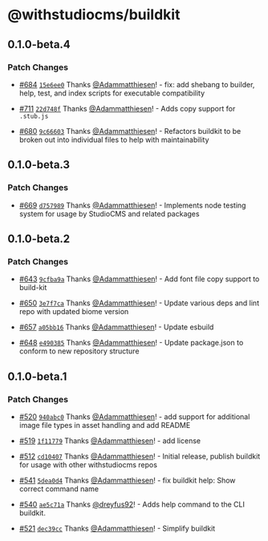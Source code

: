 # @withstudiocms/buildkit

## 0.1.0-beta.4

### Patch Changes

- [#684](https://github.com/withstudiocms/studiocms/pull/684) [`15e6ee0`](https://github.com/withstudiocms/studiocms/commit/15e6ee0c50e37b22bcb24a0b67403e357e2502db) Thanks [@Adammatthiesen](https://github.com/Adammatthiesen)! - fix: add shebang to builder, help, test, and index scripts for executable compatibility

- [#711](https://github.com/withstudiocms/studiocms/pull/711) [`22d748f`](https://github.com/withstudiocms/studiocms/commit/22d748f445b53bc340aad9a99ac4ebac6b0e9d7c) Thanks [@Adammatthiesen](https://github.com/Adammatthiesen)! - Adds copy support for `.stub.js`

- [#680](https://github.com/withstudiocms/studiocms/pull/680) [`9c66603`](https://github.com/withstudiocms/studiocms/commit/9c6660397bc3a8c952713e7587df507b8c6d3d17) Thanks [@Adammatthiesen](https://github.com/Adammatthiesen)! - Refactors buildkit to be broken out into individual files to help with maintainability

## 0.1.0-beta.3

### Patch Changes

- [#669](https://github.com/withstudiocms/studiocms/pull/669) [`d757989`](https://github.com/withstudiocms/studiocms/commit/d75798912aaadab3d874c48176f2f9902bfa8502) Thanks [@Adammatthiesen](https://github.com/Adammatthiesen)! - Implements node testing system for usage by StudioCMS and related packages

## 0.1.0-beta.2

### Patch Changes

- [#643](https://github.com/withstudiocms/studiocms/pull/643) [`9cfba9a`](https://github.com/withstudiocms/studiocms/commit/9cfba9ad57f8fb1b2a10081fbe5f9dfc26bed57d) Thanks [@Adammatthiesen](https://github.com/Adammatthiesen)! - Add font file copy support to build-kit

- [#650](https://github.com/withstudiocms/studiocms/pull/650) [`3e7f7ca`](https://github.com/withstudiocms/studiocms/commit/3e7f7ca6ea2a304fe66eac95496542cc50169eb2) Thanks [@Adammatthiesen](https://github.com/Adammatthiesen)! - Update various deps and lint repo with updated biome version

- [#657](https://github.com/withstudiocms/studiocms/pull/657) [`a05bb16`](https://github.com/withstudiocms/studiocms/commit/a05bb16d3dd0d1a429558b4dce316ad7fb80b049) Thanks [@Adammatthiesen](https://github.com/Adammatthiesen)! - Update esbuild

- [#648](https://github.com/withstudiocms/studiocms/pull/648) [`e490385`](https://github.com/withstudiocms/studiocms/commit/e490385dbdad5392f23c46a832c8a555dbf48a9a) Thanks [@Adammatthiesen](https://github.com/Adammatthiesen)! - Update package.json to conform to new repository structure

## 0.1.0-beta.1

### Patch Changes

- [#520](https://github.com/withstudiocms/studiocms/pull/520) [`940abc0`](https://github.com/withstudiocms/studiocms/commit/940abc014460b6c8cf4c5e9a0291e06a1f416f18) Thanks [@Adammatthiesen](https://github.com/Adammatthiesen)! - add support for additional image file types in asset handling and add README

- [#519](https://github.com/withstudiocms/studiocms/pull/519) [`1f11779`](https://github.com/withstudiocms/studiocms/commit/1f11779078c58cc1fd42f63af6f62d0ae315478a) Thanks [@Adammatthiesen](https://github.com/Adammatthiesen)! - add license

- [#512](https://github.com/withstudiocms/studiocms/pull/512) [`cd10407`](https://github.com/withstudiocms/studiocms/commit/cd1040779926a55db63ceb6ac1b9ddacb23330a8) Thanks [@Adammatthiesen](https://github.com/Adammatthiesen)! - Initial release, publish buildkit for usage with other withstudiocms repos

- [#541](https://github.com/withstudiocms/studiocms/pull/541) [`5dea0d4`](https://github.com/withstudiocms/studiocms/commit/5dea0d4419d358b22858ab7455bbbb96f5b01e95) Thanks [@Adammatthiesen](https://github.com/Adammatthiesen)! - fix buildkit help: Show correct command name

- [#540](https://github.com/withstudiocms/studiocms/pull/540) [`ae5c71a`](https://github.com/withstudiocms/studiocms/commit/ae5c71a49a777a2a7d4b322a3cb76978650d53de) Thanks [@dreyfus92](https://github.com/dreyfus92)! - Adds help command to the CLI buildkit.

- [#521](https://github.com/withstudiocms/studiocms/pull/521) [`dec39cc`](https://github.com/withstudiocms/studiocms/commit/dec39cc28fc557586f61472c1bf7953e8bd5c5a0) Thanks [@Adammatthiesen](https://github.com/Adammatthiesen)! - Simplify buildkit
